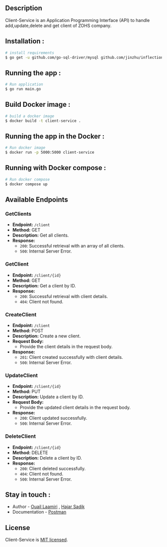 ## Description

Client-Service is an Application Programming Interface (API) to handle add,update,delete and get client of ZOHS company.
## Installation :
```bash
# install requirements
$ go get -u github.com/go-sql-driver/mysql github.com/jinzhu/inflection github.com/gorilla/mux github.com/joho/godotenv github.com/jinzhu/inflection github.com/dgrijalva/jwt-go
```
## Running the app : 
```bash
# Run application
$ go run main.go
```
## Build Docker image : 
```bash
# build a docker image
$ docker build -t client-service .
```
## Running the app in the Docker : 
```bash
# Run docker image
$ docker run -p 5000:5000 client-service
```
## Running with Docker compose :
```bash
# Run docker compose
$ docker compose up
```

## Available Endpoints

### GetClients

- **Endpoint:** `/client`
- **Method:** GET
- **Description:** Get all clients.
- **Response:**
  - `200`: Successful retrieval with an array of all clients.
  - `500`: Internal Server Error.

### GetClient

- **Endpoint:** `/client/{id}`
- **Method:** GET
- **Description:** Get a client by ID.
- **Response:**
  - `200`: Successful retrieval with client details.
  - `404`: Client not found.

### CreateClient

- **Endpoint:** `/client`
- **Method:** POST
- **Description:** Create a new client.
- **Request Body:**
  - Provide the client details in the request body.
- **Response:**
  - `201`: Client created successfully with client details.
  - `500`: Internal Server Error.

### UpdateClient

- **Endpoint:** `/client/{id}`
- **Method:** PUT
- **Description:** Update a client by ID.
- **Request Body:**
  - Provide the updated client details in the request body.
- **Response:**
  - `200`: Client updated successfully.
  - `500`: Internal Server Error.

### DeleteClient

- **Endpoint:** `/client/{id}`
- **Method:** DELETE
- **Description:** Delete a client by ID.
- **Response:**
  - `200`: Client deleted successfully.
  - `404`: Client not found.
  - `500`: Internal Server Error.




## Stay in touch :
- Author - [Ouail Laamiri](https://www.linkedin.com/in/ouaillaamiri/) , [Hajar Sadik](https://www.linkedin.com/in/hajar-sadik-b27594268?miniProfileUrn=urn%3Ali%3Afs_miniProfile%3AACoAAEGU9k8BLhHzARArf7SblDplgU6ufFqc-0w&lipi=urn%3Ali%3Apage%3Ad_flagship3_search_srp_all%3BwRckppvzRNiFd9xB2PswKw%3D%3D)
- Documentation - [Postman](https://documenter.getpostman.com/view/27440422/2s9YkuXxNb)

## License

Client-Service is [MIT licensed](LICENSE).


